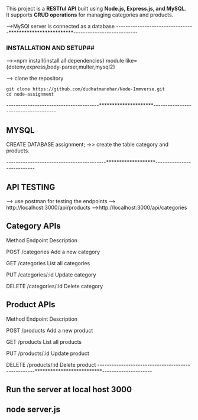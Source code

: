 This project is a  **RESTful API** built using **Node.js, Express.js, and MySQL**.  
It supports **CRUD operations** for managing categories and products.

-->MySQl server is connected as a database
---------------------------------*************************---------------------------

###    INSTALLATION AND SETUP##
-->>npm install{install all dependencies} module like={dotenv,express,body-parser,multer,mysql2}

--> clone the repository

    git clone https://github.com/dudhatmanohar/Node-Immverse.git
    cd node-assignment

---------------------------------------*********************-------------------------------------
## MYSQL ##
CREATE DATABASE assignment;
->> create the table category and products.

------------------------------------------*******************---------------------------
## API TESTING ###

--> use postman for testing the endpoints
--> http://localhost:3000/api/products
-->http://localhost:3000/api/categories

## Category APIs

Method	Endpoint	Description

POST	/categories	Add a new category

GET	/categories	List all categories

PUT	/categories/:id	Update category

DELETE	/categories/:id	Delete category

## Product APIs

Method	Endpoint	Description

POST	/products	Add a new product

GET	/products	List all products

PUT	/products/:id	Update product

DELETE	/products/:id	Delete product
---------------------------------------------------**************************---------------------

## Run the server at local host 3000
## node server.js
